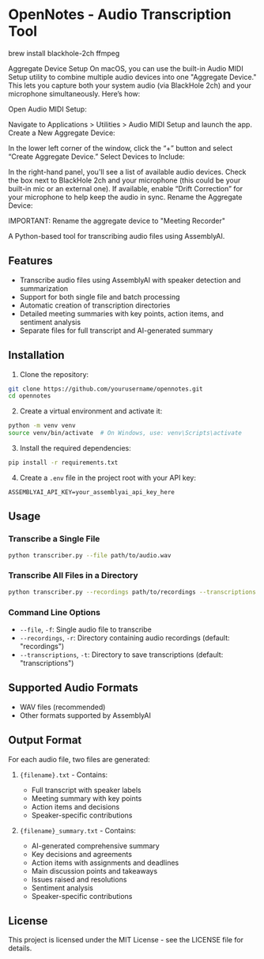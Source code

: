 # OpenNotes - Audio Transcription Tool

brew install blackhole-2ch ffmpeg

Aggregate Device Setup
On macOS, you can use the built-in Audio MIDI Setup utility to combine multiple audio devices into one "Aggregate Device." This lets you capture both your system audio (via BlackHole 2ch) and your microphone simultaneously. Here’s how:

Open Audio MIDI Setup:

Navigate to Applications > Utilities > Audio MIDI Setup and launch the app.
Create a New Aggregate Device:

In the lower left corner of the window, click the “+” button and select “Create Aggregate Device.”
Select Devices to Include:

In the right-hand panel, you'll see a list of available audio devices.
Check the box next to BlackHole 2ch and your microphone (this could be your built-in mic or an external one).
If available, enable “Drift Correction” for your microphone to help keep the audio in sync.
Rename the Aggregate Device:

IMPORTANT: Rename the aggregate device to "Meeting Recorder"

A Python-based tool for transcribing audio files using AssemblyAI.

## Features

- Transcribe audio files using AssemblyAI with speaker detection and summarization
- Support for both single file and batch processing
- Automatic creation of transcription directories
- Detailed meeting summaries with key points, action items, and sentiment analysis
- Separate files for full transcript and AI-generated summary

## Installation

1. Clone the repository:
```bash
git clone https://github.com/yourusername/opennotes.git
cd opennotes
```

2. Create a virtual environment and activate it:
```bash
python -m venv venv
source venv/bin/activate  # On Windows, use: venv\Scripts\activate
```

3. Install the required dependencies:
```bash
pip install -r requirements.txt
```

4. Create a `.env` file in the project root with your API key:
```
ASSEMBLYAI_API_KEY=your_assemblyai_api_key_here
```

## Usage

### Transcribe a Single File

```bash
python transcriber.py --file path/to/audio.wav
```

### Transcribe All Files in a Directory

```bash
python transcriber.py --recordings path/to/recordings --transcriptions path/to/output
```

### Command Line Options

- `--file`, `-f`: Single audio file to transcribe
- `--recordings`, `-r`: Directory containing audio recordings (default: "recordings")
- `--transcriptions`, `-t`: Directory to save transcriptions (default: "transcriptions")

## Supported Audio Formats

- WAV files (recommended)
- Other formats supported by AssemblyAI

## Output Format

For each audio file, two files are generated:

1. `{filename}.txt` - Contains:
   - Full transcript with speaker labels
   - Meeting summary with key points
   - Action items and decisions
   - Speaker-specific contributions

2. `{filename}_summary.txt` - Contains:
   - AI-generated comprehensive summary
   - Key decisions and agreements
   - Action items with assignments and deadlines
   - Main discussion points and takeaways
   - Issues raised and resolutions
   - Sentiment analysis
   - Speaker-specific contributions

## License

This project is licensed under the MIT License - see the LICENSE file for details.
